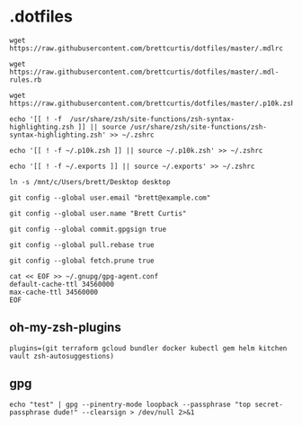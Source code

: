 # .dotfiles

```none
wget https://raw.githubusercontent.com/brettcurtis/dotfiles/master/.mdlrc
```

```none
wget https://raw.githubusercontent.com/brettcurtis/dotfiles/master/.mdl-rules.rb
```

```none
wget https://raw.githubusercontent.com/brettcurtis/dotfiles/master/.p10k.zsh
```

```none
echo '[[ ! -f  /usr/share/zsh/site-functions/zsh-syntax-highlighting.zsh ]] || source /usr/share/zsh/site-functions/zsh-syntax-highlighting.zsh' >> ~/.zshrc
```

```none
echo '[[ ! -f ~/.p10k.zsh ]] || source ~/.p10k.zsh' >> ~/.zshrc
```

```none
echo '[[ ! -f ~/.exports ]] || source ~/.exports' >> ~/.zshrc
```

```none
ln -s /mnt/c/Users/brett/Desktop desktop
```

```none
git config --global user.email "brett@example.com"
```

```none
git config --global user.name "Brett Curtis"
```

```none
git config --global commit.gpgsign true
```

```none
git config --global pull.rebase true
```

```none
git config --global fetch.prune true
```

```none
cat << EOF >> ~/.gnupg/gpg-agent.conf
default-cache-ttl 34560000
max-cache-ttl 34560000
EOF
```

## oh-my-zsh-plugins

```none
plugins=(git terraform gcloud bundler docker kubectl gem helm kitchen vault zsh-autosuggestions)
```

## gpg

```none
echo "test" | gpg --pinentry-mode loopback --passphrase "top secret- passphrase dude!" --clearsign > /dev/null 2>&1
```
